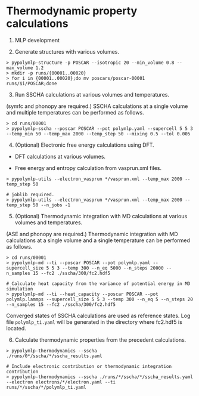 # Thermodynamic property calculations

1. MLP development

2. Generate structures with various volumes.
```shell
> pypolymlp-structure -p POSCAR --isotropic 20 --min_volume 0.8 --max_volume 1.2
> mkdir -p runs/{00001..00020}
> for i in {00001..00020};do mv poscars/poscar-00001 runs/$i/POSCAR;done
```

3. Run SSCHA calculations at various volumes and temperatures.

(symfc and phonopy are required.)
SSCHA calculations at a single volume and multiple temperatures can be performed as follows.
```shell
> cd runs/00001
> pypolymlp-sscha --poscar POSCAR --pot polymlp.yaml --supercell 5 5 3 --temp_min 50 --temp_max 2000 --temp_step 50 --mixing 0.5 --tol 0.005
```

4. (Optional) Electronic free energy calculations using DFT.

- DFT calculations at various volumes.

- Free energy and entropy calculation from vasprun.xml files.

```shell
> pypolymlp-utils --electron_vasprun */vasprun.xml --temp_max 2000 --temp_step 50

# joblib required.
> pypolymlp-utils --electron_vasprun */vasprun.xml --temp_max 2000 --temp_step 50 --n_jobs -1
```

5. (Optional) Thermodynamic integration with MD calculations at various volumes and temperatures.

(ASE and phonopy are required.)
Thermodynamic integration with MD calculations at a single volume and a single temperature can be performed as follows.
```shell
> cd runs/00001
> pypolymlp-md --ti --poscar POSCAR --pot polymlp.yaml --supercell_size 5 5 3 --temp 300 --n_eq 5000 --n_steps 20000 --n_samples 15 --fc2 ./sscha/300/fc2.hdf5

# Calculate heat capacity from the variance of potential energy in MD simulation
> pypolymlp-md --ti --heat_capacity --poscar POSCAR --pot polymlp.lammps --supercell_size 5 5 3 --temp 300 --n_eq 5 --n_steps 20 --n_samples 15 --fc2 ./sscha/300/fc2.hdf5
```

Converged states of SSCHA calculations are used as reference states.
Log file `polymlp_ti.yaml` will be generated in the directory where fc2.hdf5 is located.

6. Calculate thermodynamic properties from the precedent calculations.
```shell
> pypolymlp-thermodynamics --sscha ./runs/0*/sscha/*/sscha_results.yaml

# Include electronic contribution or thermodynamic integration contribution
> pypolymlp-thermodynamics --sscha ./runs/*/sscha/*/sscha_results.yaml --electron electrons/*/electron.yaml --ti runs/*/sscha/*/polymlp_ti.yaml
```
